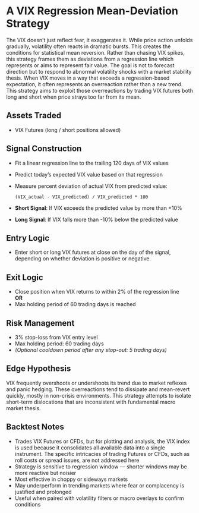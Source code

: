 # A VIX Regression Mean-Deviation Strategy

The VIX doesn’t just reflect fear, it exaggerates it. While price action unfolds gradually, volatility often reacts in dramatic bursts. This creates the conditions for statistical mean reversion. Rather than chasing VIX spikes, this strategy frames them as deviations from a regression line which represents or aims to represent fair value. The goal is not to forecast direction but to respond to abnormal volatility shocks with a market stability thesis. When VIX moves in a way that exceeds a regression-based expectation, it often represents an overreaction rather than a new trend. This strategy aims to exploit those overreactions by trading VIX futures both long and short when price strays too far from its mean.

## Assets Traded
- VIX Futures (long / short positions allowed)

## Signal Construction

- Fit a linear regression line to the trailing 120 days of VIX values  
- Predict today’s expected VIX value based on that regression  
- Measure percent deviation of actual VIX from predicted value:  

  `(VIX_actual - VIX_predicted) / VIX_predicted * 100`

- **Short Signal**: If VIX exceeds the predicted value by more than +10%  
- **Long Signal**: If VIX falls more than -10% below the predicted value

## Entry Logic

- Enter short or long VIX futures at close on the day of the signal, depending on whether deviation is positive or negative.

## Exit Logic

- Close position when VIX returns to within 2% of the regression line  
**OR**  
- Max holding period of 60 trading days is reached

## Risk Management

- 3% stop-loss from VIX entry level  
- Max holding period: 60 trading days  
- *(Optional cooldown period after any stop-out: 5 trading days)*

## Edge Hypothesis

VIX frequently overshoots or undershoots its trend due to market reflexes and panic hedging. These overreactions tend to dissipate and mean-revert quickly, mostly in non-crisis environments. This strategy attempts to isolate short-term dislocations that are inconsistent with fundamental macro market thesis.

## Backtest Notes

- Trades VIX Futures or CFDs, but for plotting and analysis, the VIX index is used because it consolidates all available data into a single instrument. The specific intricacies of trading Futures or CFDs, such as roll costs or spread issues, are not addressed here
- Strategy is sensitive to regression window — shorter windows may be more reactive but noisier  
- Most effective in choppy or sideways markets  
- May underperform in trending markets where fear or complacency is justified and prolonged  
- Useful when paired with volatility filters or macro overlays to confirm conditions
